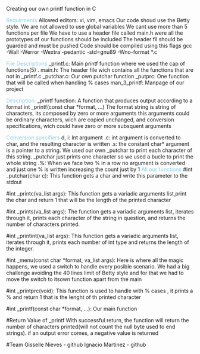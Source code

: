 <html>

<style> 
.p {
color: skyblue;
}
</style>


<span style="color:blue"><p>Creating our own printf function in C</p></span>

<span style="color:skyblue">Requirments</span>
Allowed editors: vi, vim, emacs
Our code shoud use the Betty style.
We are not allowed to use global variables
We cant use more than 5 functions per file
We have to use a header file called main.h were all the prototypes of our functions should be included
The header fil should be guarded and must be pushed
Code should be compiled using this flags gcc -Wall -Werror -Wextra -pedantic -std=gnu89 -Wno-format *.c

<span style="color:skyblue">File Descriptions</span>
_printf.c: Main printf function where we used the cap of functions(5)
. main.h: The header file wich contains all the functions that are not in _printf.c
_putchar.c: Our own putchar function
_putprc: One function that will be called when handling % cases
man_3_printf: Manpage of our project

<span style="color:skyblue">Description:</span>
_printf function: A function that produces output according to a format int _printf(const char *format, ...) The format string is string of characters, its composed by zero or more arguments this arguments could be ordinary characters, wich are copied unchanged, and conversion specifications, wich could have zero or more subsquent arguments

<span style="color:skyblue">Conversion specifiers</span>
d, i: Int argument
.c: int argument is converted to char, and the resulting character is written
.s: the constant char* argument is a pointer to a string. We used our own _putchar to print each character of this string. _putchar just prints one character so we used a bucle to print the whole string
.%: When we face two % in a row no argument is converted and just one % is written increasing the count just by 1
<span style="color:skyblue">All our functions</span>
#int _putchar(char c):
This function gets a char and write this parameter to the stdout

#int _printc(va_list args):
This function gets a variadic arguments list,print the char and return 1 that will be the length of the printed character

#int _prints(va_list args):
The function gets a variadic arguments list, iterates through it, prints each character of the string in question, and returns the number of characters printed.

#int _printint(va_list args):
This function gets a variadic arguments list, iterates through it, prints each number of int type and returns the length of the integer.

#int _menu(const char *format, va_list args):
Here is where all the magic happens, we used a switch to handle every posible scenario. We had a big challenge avoiding the 40 lines limit of Betty style and for that we had to move the switch to itsown function apart from the main

#int _printprc(void):
This function is used to handle with % cases , it prints a % and return 1 that is the lenght of th printed character

#int _printf(const char *format, ...):
Our main function

#Return Value of _printf
With successful return, the function will return the number of characters printed(will not count the null byte used to end strings). if an output error comes, a negative value is returned

#Team
Gisselle Nieves - github Ignacio Martinez - github

</html>
